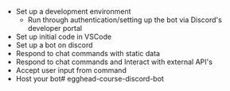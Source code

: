 - Set up a development environment
  - Run through authentication/setting up the bot via Discord's developer portal
- Set up initial code in VSCode
- Set up a bot on discord
- Respond to chat commands with static data
- Respond to chat commands and Interact with external API's
- Accept user input from command 
- Host your bot# egghead-course-discord-bot
